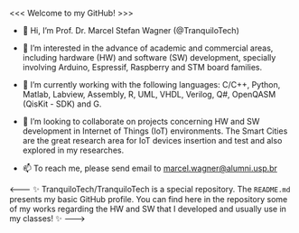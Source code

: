 <<< Welcome to my GitHub! >>>

- 👋 Hi, I’m Prof. Dr. Marcel Stefan Wagner (@TranquiloTech)

- 👀 I’m interested in the advance of academic and commercial areas, including hardware (HW) and software (SW) development, specially involving Arduino, Espressif, Raspberry and STM board families.

- 🌱 I’m currently working with the following languages: C/C++, Python, Matlab, Labview, Assembly, R, UML, VHDL, Verilog, Q#, OpenQASM (QisKit - SDK) and G.

- 💞️ I’m looking to collaborate on projects concerning HW and SW development in Internet of Things (IoT) environments. The Smart Cities are the great research area for IoT devices insertion and test and also explored in my researches.

- 📫 To reach me, please send email to marcel.wagner@alumni.usp.br

<--- ✨
TranquiloTech/TranquiloTech is a special repository.
The `README.md` presents my basic GitHub profile.
You can find here in the repository some of my works regarding the HW and SW that I developed and usually use in my classes!
✨ --->
